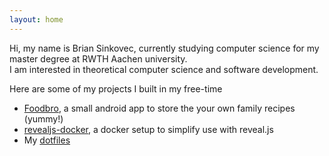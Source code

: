 ```yaml
---
layout: home
---
```


Hi, my name is Brian Sinkovec, currently studying computer science for my master degree at RWTH Aachen university.  
I am interested in theoretical computer science and software development. 

Here are some of my projects I built in my free-time
* [Foodbro](https://github.com/sinkovec/foodbro), a small android app to store the your own family recipes (yummy!)
* [revealjs-docker](https://github.com/sinkovec/revealjs-docker), a docker setup to simplify use with reveal.js
* My [dotfiles](https://github.com/sinkovec/dotfiles)